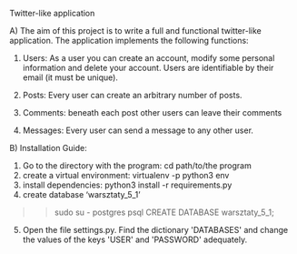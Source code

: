 
Twitter-like application

A) The aim of this project is to write a full and functional twitter-like application.
The application implements the following functions:

1) Users: As a user you can create an account, modify some personal information and delete your account.
Users are identifiable by their email (it must be unique).

2) Posts: Every user can create an arbitrary number of posts.

3) Comments: beneath each post other users can leave their comments

4) Messages: Every user can send a message to any other user. 

B) Installation Guide:

1. Go to the directory with the program:
cd path/to/the program
2. create a virtual environment:
virtualenv -p python3 env
3. install dependencies:
python3 install -r requirements.py
4. create database ‘warsztaty_5_1’
>> sudo su - postgres
>> psql
>> CREATE DATABASE warsztaty_5_1;
5. Open the file settings.py.
Find the dictionary 'DATABASES' and change the values of the keys 'USER' and 'PASSWORD' adequately.
